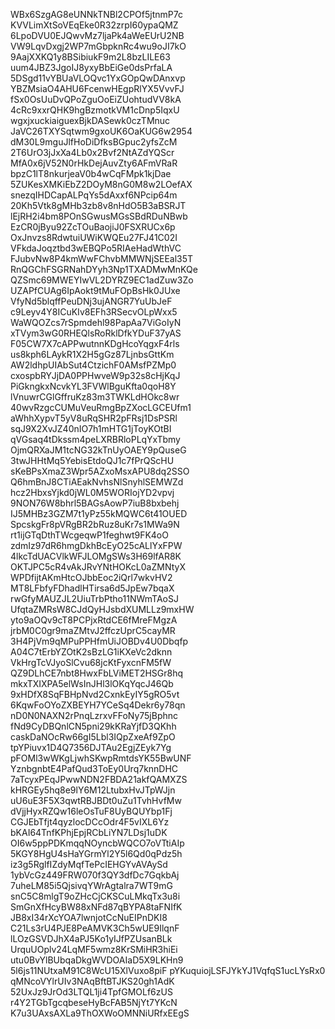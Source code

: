 WBx6SzgAG8eUNNkTNBl2CPOf5jtnmP7c
KVVLimXtSoVEqEke0R32zrpI60ypaQMZ
6LpoDVU0EJQwvMz7ljaPk4aWeEUrU2NB
VW9LqvDxgj2WP7mGbpknRc4wu9oJI7kO
9AajXXKQ1y8BSibiukF9m2L8bzLILE63
uum4JBZ3JgoIJ8yxyBbEiGe0dsPrfaLA
5DSgd11vYBUaVLOQvc1YxGOpQwDAnxvp
YBZMsiaO4AHU6FcenwHEgpRlYX5VvvFJ
fSx0OsUuDvQPoZguOoEiZUohtudVV8kA
4cRc9xxrQHK9hgBzmotkVM1cDnp5IqxU
wgxjxuckiaiguexBjkDASewk0czTMnuc
JaVC26TXYSqtwm9gxoUK6OaKUG6w2954
dM30L9mguJlfHoDiDfksBGpuc2yfsZcM
2T6UrO3jJxXa4Lb0x2Bvf2NtAZdYQScr
MfA0x6jV52N0rHkDejAuvZty6AFmVRaR
bpzC1lT8nkurjeaV0b4wCqFMpk1kjDae
5ZUKesXMKiEbZ2DOyM8nG0M8w2LOefAX
snezqIHDCapALPqYs5dAxxf6NPcip64m
20Kh5Vtk8gMHb3zb8v8nHdO5B3aBSRJT
lEjRH2i4bm8POnSGwusMGsSBdRDuNBwb
EzCR0jByu92ZcTOuBaojiJ0FSXRUCx6p
OxJnvzs8RdwtuiUWiKWQEu27FJ41C02I
VFkdaJoqztbd3wEBQPo5RIAeHadWthVC
FJubvNw8P4kmWwFChvbMMWNjSEEal35T
RnQGChFSGRNahDYyh3Np1TXADMwMnKQe
QZSmc69MWEYIwVL2DYRZ9EC1adZuw3Zo
UZAPfCUAg6IpAokt9tMuFOpBsHk0JUxe
VfyNd5blqffPeuDNj3ujANGR7YuUbJeF
c9Leyv4Y8ICuKIv8EFh3RSecvOLpWxx5
WaWQOZcs7rSpmdehl98PapAa7ViGoIyN
xTVym3wG0RHEQlsRoRklDfkYDuF37yAS
F05CW7X7cAPPwutnnKDgHcoYqgxF4rls
us8kph6LAykR1X2H5gGz87LjnbsGttKm
AW2ldhpUIAbSut4CtzichF0AMsfPZMp0
cxospbRYJjDA0PPHwveW9p32s8cHjKqJ
PiGkngkxNcvkYL3FVWlBguKfta0qoH8Y
lVnuwrCGlGffruKz83m3TWKLdHOkc8wr
40wvRzgcCUMuVeuRmgBpZXocLGCEUfm1
aWhhXypvT5yV8uRqSHR2pFRsj1DsPSRl
sqJ9X2XvJZ40nIO7h1mHTG1jToyKOtBI
qVGsaq4tDkssm4peLXRBRloPLqYxTbmy
OjmQRXaJM1tcNG32kTnUyOAEY9pQuseG
3twJHHtMq5YebisEtdoQJ1c7fPrQScHU
sKeBPsXmaZ3Wpr5AZxoMsxAPU8dq2SSO
Q6hmBnJ8CTiAEakNvhsNlSnyhlSEMWZd
hcz2HbxsYjkd0jWL0M5WORIojYD2vpvj
9NON76W8bhrl5BAGsAowP7iuB8bxbehj
IJ5MHBz3GZM7t1yPz55kMQWC6t41OUED
SpcskgFr8pVRgBR2bRuz8uKr7s1MWa9N
rt1ijGTqDthTWcgeqwP1feghwt9FK4oO
zdmIz97dR6hmgDkhBcEyO25cALlYxFPW
4lkcTdUACVlkWFJLOMgSWs3H69lfAR8K
OKTJPC5cR4vAkJRvYNtHOKcL0aZMNtyX
WPDfijtAKmHtcOJbbEoc2iQrl7wkvHV2
MT8LFbfyFDhadlHTirsa6d5JpEw7bqaX
rwGfyMAUZJL2UiuTrbPtho11NWmTAoSJ
UfqtaZMRsW8CJdQyHJsbdXUMLLz9mxHW
yto9aOQv9cT8PCPjxRtdCE6fMreFMgzA
jrbM0C0gr9maZMtvJ2ffczUprC5cayMR
3H4PjVm9qMPuPPHfmUiJOBDv4U0Dbqfp
A04C7tErbYZOtK2sBzLG1iKXeVc2dknn
VkHrgTcVJyoSlCvu68jcKtFyxcnFM5fW
QZ9DLhCE7nbt8HwxFbLViMET2HSGr8hq
mkxTXIXPA5elWsInJHl3lOKqYqcJ46Qb
9xHDfX8SqFBHpNvd2CxnkEyIY5gRO5vt
6KqwFoOYoZXBEYH7YCeSq4Dekr6y78qn
nD0N0NAXN2rPnqLzrxvFFoNy75jBphnc
fNd9CyDBQnlCN5pni29kKRaYjfD3QKhh
caskDaNOcRw66gI5Lbl3IQpZxeAf9ZpO
tpYPiuvx1D4Q7356DJTAu2EgjZEyk7Yg
pFOMl3wWKgLjwhSKwpRmtdsYK55BwUNF
YznbgnbtE4PafQud3ToEy0Urq7knnDHC
7aTcyxPEqJPwwNDN2FBDA21akfQAMXZS
kHRGEy5hq8e9lY6M12LtubxHvJTpWJjn
uU6uE3F5X3qwtRBJBDt0uZu1TvhHvfMw
dVjjHyxRZQw16leOsTuF8UyBQUYbp1Fj
CGJEbTfjt4qyzlocDCcOdr4F5vIXL6Yz
bKAI64TnfKPhjEpjRCbLiYN7LDsj1uDK
OI6w5ppPDKmqqNOyncbWQCO7oVTtiAIp
5KGY8HgU4sHaYGrmYl2Y5l6Qd0qPdz5h
iz3g5RglfIZdyMqfTePcIEHGYvAVAySd
1ybVcGz449FRW070f3QY3dfDc7GqkbAj
7uheLM85i5QjsivqYWrAgtalra7WT9mG
snC5C8mlgT9oZHcCjCKSCuLMkqTx3u8i
SmGnXfHcyBW88xNFd87qBYPA8taFNIfK
JB8xI34rXcYOA7lwnjotCcNuEIPnDKI8
C21Ls3rU4PJE8PeAMVK3Ch5wUE9IlqnF
lLOzGSVDJhX4aPJ5Ko1yIJfPZUsanBLk
UrquUOplv24LqMF5wmz8KrSMiHR3hiEi
utu0BvYlBUbqaDkgWVDOAIaD5X9LKHn9
5l6js11NUtxaM91C8WcU15XlVuxo8piF
pYKuquiojLSFJYkYJ1VqfqS1ucLYsRx0
qMNcoVYlrUIv3NAqBftBTJKS20gh1AdK
52UxJz9JrOd3LTQL1ji4TpfGMOLf6zUS
r4Y2TGbTgcqbeseHyBcFAB5NjYt7YKcN
K7u3UAxsAXLa9ThOXWoOMNNiURfxEEgS
